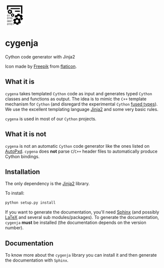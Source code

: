![](doc/source/logo/cygenja-logo64.png)

# cygenja
Cython code generator with Jinja2


Icon made by [Freepik](http://www.freepik.com/) from [flaticon](http://www.flaticon.com/).


## What it is

`cygena` takes templated `Cython` code as input and generates typed `Cython` classes and functions as output. The idea is to mimic the `C++` template mechanism for `Cython` (and disregard the
experimental `Cython` [fused types](http://docs.cython.org/src/userguide/fusedtypes.html)). We use the excellent templating language [Jinja2](http://jinja.pocoo.org/docs/dev/) and some very basic rules.

`cygena` is used in most of our `Cython` projects.

## What it is not

`cygena` is not an automatic `Cython` code generator like the ones listed on [AutoPxd](https://github.com/cython/cython/wiki/AutoPxd). `cygena` does **not** 
parse `C`/`C++` header files to automatically produce Cython bindings.

## Installation

The only dependency is the [Jinja2](http://jinja.pocoo.org/) library.

To install:

```Python
python setup.py install
```

If you want to generate the documentation, you'll need [Sphinx](http://sphinx-doc.org/) (and possibly [LaTeX](https://www.latex-project.org/) and 
several sub modules/packages). To generate the documentation, `cygenja` **must** be installed (the documentation depends on the version number). 

## Documentation

To know more about the `cygenja` library you can install it and then generate the documentation with `Sphinx`.




